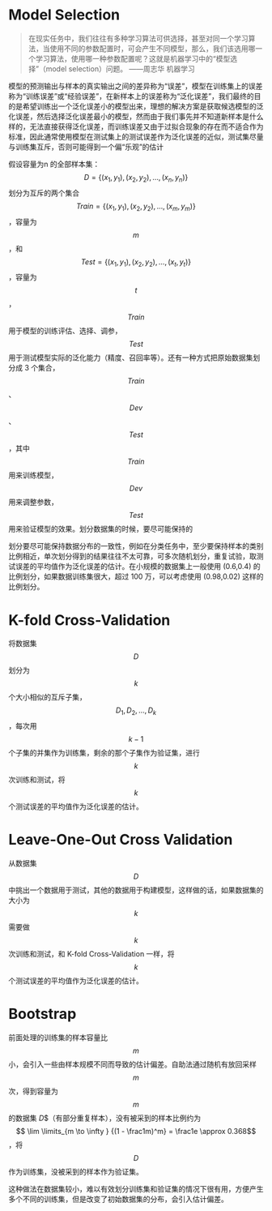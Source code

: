 # Model Selection

> 在现实任务中，我们往往有多种学习算法可供选择，甚至对同一个学习算法，当使用不同的参数配置时，可会产生不同模型，那么，我们该选用哪一个学习算法，使用哪一种参数配置呢？这就是机器学习中的“模型选择”（model selection）问题。
——周志华 机器学习

模型的预测输出与样本的真实输出之间的差异称为“误差”，模型在训练集上的误差称为“训练误差”或“经验误差”，在新样本上的误差称为“泛化误差”，我们最终的目的是希望训练出一个泛化误差小的模型出来，理想的解决方案是获取候选模型的泛化误差，然后选择泛化误差最小的模型，然而由于我们事先并不知道新样本是什么样的，无法直接获得泛化误差，而训练误差又由于过拟合现象的存在而不适合作为标准，因此通常使用模型在测试集上的测试误差作为泛化误差的近似，测试集尽量与训练集互斥，否则可能得到一个偏“乐观”的估计

假设容量为n 的全部样本集：$$ D=\{(x_1,y_1),(x_2,y_2),\ldots,(x_n,y_n)\}$$ 划分为互斥的两个集合 $$Train =\{(x_1,y_1),(x_2,y_2),\ldots,(x_m,y_m)\}$$ ，容量为 $$m$$，和 $$Test=\{(x_1,y_1),(x_2,y_2),\ldots,(x_t,y_t)\}$$ ，容量为 $$t$$，$$Train$$ 用于模型的训练评估、选择、调参，$$Test$$ 用于测试模型实际的泛化能力（精度、召回率等）。还有一种方式把原始数据集划分成 3 个集合，$$Train$$、$$Dev$$、$$Test$$，其中 $$Train$$ 用来训练模型， $$Dev$$ 用来调整参数， $$Test$$ 用来验证模型的效果。划分数据集的时候，要尽可能保持的 

划分要尽可能保持数据分布的一致性，例如在分类任务中，至少要保持样本的类别比例相近，单次划分得到的结果往往不太可靠，可多次随机划分，重复试验，取测试误差的平均值作为泛化误差的估计。在小规模的数据集上一般使用 (0.6,0.4) 的比例划分，如果数据训练集很大，超过 100 万，可以考虑使用 (0.98,0.02) 这样的比例划分。

# K-fold Cross-Validation

将数据集 $$D$$ 划分为 $$k$$ 个大小相似的互斥子集， $$D_1,D_2,\ldots,D_k$$ ，每次用 $$k−1$$ 个子集的并集作为训练集，剩余的那个子集作为验证集，进行 $$k$$ 次训练和测试，将 $$k$$ 个测试误差的平均值作为泛化误差的估计。

# Leave-One-Out Cross Validation

从数据集  $$D$$ 中挑出一个数据用于测试，其他的数据用于构建模型，这样做的话，如果数据集的大小为 $$k$$ 需要做 $$k$$ 次训练和测试，和 K-fold Cross-Validation 一样，将 $$k$$ 个测试误差的平均值作为泛化误差的估计。

# Bootstrap

前面处理的训练集的样本容量比 $$m$$ 小，会引入一些由样本规模不同而导致的估计偏差。自助法通过随机有放回采样 $$m$$ 次，得到容量为 $$m$$ 的数据集 $D$$（有部分重复样本），没有被采到的样本比例约为 $$ \lim \limits_{m \to \infty } {(1 - \frac1m)^m} = \frac1e \approx 0.368$$，将 $$D$$ 作为训练集，没被采到的样本作为验证集。

这种做法在数据集较小，难以有效划分训练集和验证集的情况下很有用，方便产生多个不同的训练集，但是改变了初始数据集的分布，会引入估计偏差。
